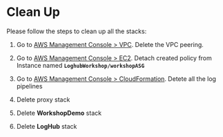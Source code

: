 # Clean Up

Please follow the steps to clean up all the stacks:

1. Go to <a href="https://console.aws.amazon.com/vpc/home?region=us-east-1#vpcs:" target="_blank">AWS Management Console > VPC</a>. Delete the VPC peering.

2. Go to <a href="https://console.aws.amazon.com/ec2/v2/home?region=us-east-1#Instances:" target="_blank">AWS Management Console > EC2</a>. Detach created policy from Instance named **`LoghubWorkshop/workshopASG`**

3. Go to <a href="https://console.aws.amazon.com/cloudformation/home?region=us-east-1#/stacks?filteringStatus=active&filteringText=&viewNested=true&hideStacks=false" target="_blank">AWS Management Console > CloudFormation</a>. Detete all the log pipelines

4. Delete proxy stack

5. Delete **WorkshopDemo** stack

6. Delete **LogHub** stack
